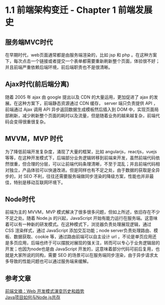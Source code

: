 # 1.1 前端架构变迁 - Chapter 1 前端发展史

## 服务端MVC时代
  在早期时代，web页面通常都是由服务端渲染的，比如 jsp 和 php 。在这种方案下，每次点击一个链接或者提交一个表单都需要重新刷新整个页面，体验很不好；并且前端严重依赖后端环境，前后端职责也不是很清晰。

## Ajax时代(前后端分离)
  随着 2005 年 ajax 由 google 提出以及 CDN 的大量运用，更加促进了 ajax 的发展。在这种方案下，前端静态资源通过 CDN 缓存， server 端只负责提供 API ，前端通过 Ajax 调用 API 异步返回数据生成模板然后插入到 DOM 中，实现页面局部刷新，减少刷新整个页面的耗时以及流量，但是随着业务的越来越复杂，前端代码会变得很重很复杂。

## MVVM，MVP 时代
  为了降低前端开发复杂度，涌现了大量的框架，比如 angularjs，reactjs，vuejs 等等，在这种开发模式下，后端部分业务逻辑转移到前端来开发，虽然前端代码依然很重，但合理的分层，可以让前端代码条理清晰，不至于混乱；并且前端代码相对独立，产品体验可以快速改进。但是同样也有不足之处，由于数据的获取是全异步的，对 SEO 不利，往往还需要服务端做同步渲染的降级方案，性能也并非最佳，特别是移动互联网环境下。

## Node时代
  前端为主的 MVVM，MVP 模式解决了很多很多问题，但如上所述，依旧存在不少不足之处。随着 Node.js 的兴起，JavaScript 开始有能力运行在服务端。这意味着可以有一种新的研发模式。在这种模式下，浏览器负责处理展现逻辑，通过 CSS 渲染样式，通过 JavaScript 添加交互功能；node server负责处理路由、模板、数据获取、cookie 等，通过路由前端可以自主设计 url ，不论是单页应用还是多页应用，后端也终于可以摆脱对展现的强关注，转而可以专心于业务逻辑层的开发；也因为node也是由 JavaScript 开发的，这意味着部分代码可前后复用，也就是大家所说的同构，需要 SEO 的场景可以在服务端同步渲染，由于异步请求太多导致的性能问题也可以通过服务端来缓解。
  
## 参考文章
[前端文摘：Web 开发模式演变历史和趋势](http://www.cnblogs.com/lhb25/p/web-development-mode-evolve.html)   
[Java项目如何与Node.js共存](https://github.com/i5ting/nodejs-arch-for-java)

